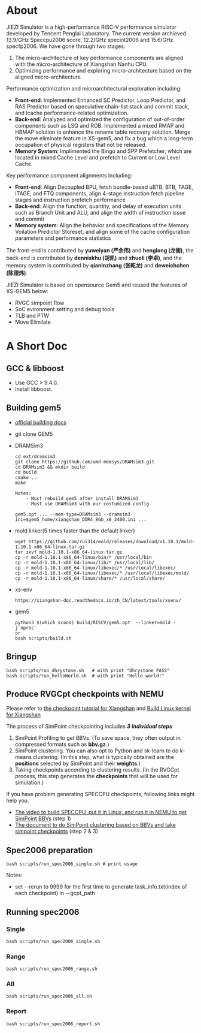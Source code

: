 # About

JIEZI Simulator is a high-performance RISC-V performance simulator developed by Tencent Penglai Laboratory. The current version archieved  13.9/GHz Speccpu2006 score, 12.2/GHz specint2006 and 15.6/GHz specfp2006. We have gone through two stages:

1. The micro-architecture of key performance components are aligned with the micro-architecture of Xiangshan Nanhu CPU.
2. Optimizing performance and exploring micro-architecture based on the aligned micro-architecture.

Performance optimization and microarchitectural exploration including:

- **Front-end**: Implemented Enhanced SC Predictor,  Loop Predictor, and RAS Predictor based on speculative chain-list stack  and commit stack, and Icache performance-related optimization.
- **Back-end**: Analyzed and optimized the configuration of out-of-order components such as LSQ and ROB. Implemented a mixed RMAP and HBMAP solution to enhance the rename table recovery solution. Merge the move eliminate feature in XS-gem5, and fix a bug which a long-term occupation of physical registers that not be released.
- **Memory System**: Implimented the Bingo and SPP Prefetcher, which are located in mixed Cache Level and prefetch to Current or Low Level Cache.

Key performance component alignments including:

- **Front-end**: Align Decoupled BPU, fetch bundle-based uBTB, BTB, TAGE, ITAGE, and FTQ components, align 4-stage instruction fetch pipeline stages and instruction prefetch performance
- **Back-end**: Align the function, quantity, and delay of execution units such as Branch Unit and ALU, and align the width of instruction issue and commit
- **Memory system**: Align the behavior and specifications of the Memory Voilation Predictor Storeset, and align some of the cache configuration parameters and performance statistics

The front-end is contributed by **yuweiyan (严余伟)** and **henglong (龙衡)**, the back-end is contributed by **denniskhu (胡凯)** and **zhuoli (李卓)**, and the memory system is contributed by **qianlnzhang (张乾龙)** and **deweichchen (陈德炜)**.

JIEZI Simulator is based on opensource Gem5 and reused the features of XS-GEM5 below:

- RVGC simpoint flow
- SoC evironment setting and debug tools
- TLB and PTW
- Move Elimilate

# A Short Doc

## GCC & libboost

- Use GCC > 9.4.0.
- Install libboost.

## Building gem5

- [official building docs](https://www.gem5.org/documentation/general_docs/building)
- git clone GEM5
- DRAMSim3
  
  ```shell
  cd ext/dramsim3
  git clone https://github.com/umd-memsys/DRAMsim3.git
  cd DRAMsim3 && mkdir build
  cd build
  cmake ..
  make
  
  Notes:
      - Must rebuild gem5 after install DRAMSim3
      - Must use DRAMSim3 with our costumized config
  
  gem5.opt ... --mem-type=DRAMsim3 --dramsim3-ini=$gem5_home/xiangshan_DDR4_8Gb_x8_2400.ini ...
  ```
- mold linker(5 times faster than the default linker)
  
  ```shell
  wget https://github.com/rui314/mold/releases/download/v1.10.1/mold-1.10.1-x86_64-linux.tar.gz
  tar zxvf mold-1.10.1-x86_64-linux.tar.gz
  cp -r mold-1.10.1-x86_64-linux/bin/* /usr/local/bin
  cp -r mold-1.10.1-x86_64-linux/lib/* /usr/local/lib/
  cp -r mold-1.10.1-x86_64-linux/libexec/* /usr/local/libexec/
  cp -r mold-1.10.1-x86_64-linux/libexec/* /usr/local/libexec/mold/
  cp -r mold-1.10.1-x86_64-linux/share/* /usr/local/share/
  ```
- xs-env
  
  ```shell
  https://xiangshan-doc.readthedocs.io/zh_CN/latest/tools/xsenv/
  ```
- gem5
  
  ```shell
  python3 $(which scons) build/RISCV/gem5.opt  --linker=mold -j`nproc`
  or 
  bash scripts/build.sh
  ```

## Bringup

```shell
bash scripts/run_dhrystone.sh   # with print "Dhrystone PASS"
bash scripts/run_helloWorld.sh  # with print "Hello world!"
```

## Produce RVGCpt checkpoints with NEMU

Please refer to [the checkpoint tutorial for Xiangshan](https://xiangshan-doc.readthedocs.io/zh_CN/latest/tools/simpoint/)
and [Build Linux kernel for Xiangshan](https://github.com/OpenXiangShan/XiangShan-doc/blob/main/tutorial/others/Linux%20Kernel%20%E7%9A%84%E6%9E%84%E5%BB%BA.md)

The process of SimPoint checkpointing includes ***3 individual steps***

1. SimPoint Profiling to get BBVs. (To save space, they often output in compressed formats such as **bbv.gz**.)
2. SimPoint clustering. You can also opt to Python and sk-learn to do k-means clustering. (In this step, what is typically obtained are the **positions** selected by SimPoint and their **weights**.)
3. Taking checkpoints according to clustering results. (In the RVGCpt process, this step generates the **checkpoints** that will be used for simulation.)

If you have problem generating SPECCPU checkpoints, following links might help you.

- [The video to build SPECCPU, put it in Linux, and run it in NEMU to get SimPoint BBVs](https://drive.google.com/file/d/1msr_YijlYN4rxpn71bod1LAoRWs5VtAL/view?usp=sharing) (step 1)
- [The document to do SimPoint clustering based on BBVs and take simpoint checkpoints](https://zhuanlan.zhihu.com/p/604396330) (step 2 & 3)

## Spec2006 preparation

```
bash scripts/run_spec2006_single.sh # print usage
```

Notes:

- set --rerun to 9999 for the first time to generate task_info.txt(index of each checkpoint) in --gcpt_path

## Running spec2006

### Single

```
bash scripts/run_spec2006_single.sh
```

### Range

```
bash scripts/run_spec2006_range.sh
```

### All

```
bash scripts/run_spec2006_all.sh
```

### Report

```
bash scripts/run_spec2006_report.sh
```

